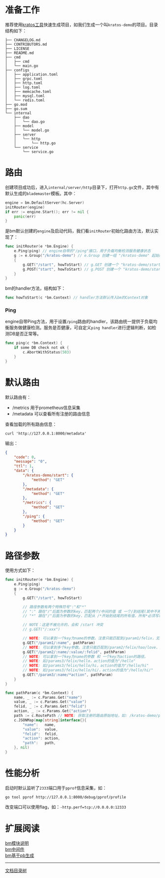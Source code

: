 # 准备工作

推荐使用[kratos工具](kratos-tool.md)快速生成项目，如我们生成一个叫`kratos-demo`的项目。目录结构如下：

```
├── CHANGELOG.md
├── CONTRIBUTORS.md
├── LICENSE
├── README.md
├── cmd
│   ├── cmd
│   └── main.go
├── configs
│   ├── application.toml
│   ├── grpc.toml
│   ├── http.toml
│   ├── log.toml
│   ├── memcache.toml
│   ├── mysql.toml
│   └── redis.toml
├── go.mod
├── go.sum
└── internal
    ├── dao
    │   └── dao.go
    ├── model
    │   └── model.go
    ├── server
    │   └── http
    │       └── http.go
    └── service
        └── service.go
```

# 路由

创建项目成功后，进入`internal/server/http`目录下，打开`http.go`文件，其中有默认生成的`blademaster`模板。其中：

```go
engine = bm.DefaultServer(hc.Server)
initRouter(engine)
if err := engine.Start(); err != nil {
    panic(err)
}
```

是bm默认创建的`engine`及启动代码，我们看`initRouter`初始化路由方法，默认实现了：

```go
func initRouter(e *bm.Engine) {
	e.Ping(ping) // engine自带的"/ping"接口，用于负载均衡检测服务健康状态
	g := e.Group("/kratos-demo") // e.Group 创建一组 "/kratos-demo" 起始的路由组
	{
		g.GET("/start", howToStart) // g.GET 创建一个 "kratos-demo/start" 的路由，使用GET方式请求，默认处理Handler为howToStart方法
		g.POST("start", howToStart) // g.POST 创建一个 "kratos-demo/start" 的路由，使用POST方式请求，默认处理Handler为howToStart方法
	}
}
```

bm的handler方法，结构如下：

```go
func howToStart(c *bm.Context) // handler方法默认传入bm的Context对象
```

### Ping

engine自带Ping方法，用于设置`/ping`路由的handler，该路由统一提供于负载均衡服务做健康检测。服务是否健康，可自定义`ping handler`进行逻辑判断，如检测DB是否正常等。

```go
func ping(c *bm.Context) {
    if some DB check not ok {
        c.AbortWithStatus(503)
    }
}
```

# 默认路由

默认路由有：

* /metrics 用于prometheus信息采集
* /metadata 可以查看所有注册的路由信息

查看加载的所有路由信息：

```shell
curl 'http://127.0.0.1:8000/metadata'
```

输出：

```json
{
    "code": 0,
    "message": "0",
    "ttl": 1,
    "data": {
        "/kratos-demo/start": {
            "method": "GET"
        },
        "/metadata": {
            "method": "GET"
        },
        "/metrics": {
            "method": "GET"
        },
        "/ping": {
            "method": "GET"
        }
    }
}
```

# 路径参数

使用方式如下：

```go
func initRouter(e *bm.Engine) {
	e.Ping(ping)
	g := e.Group("/kratos-demo")
	{
		g.GET("/start", howToStart)

		// 路径参数有两个特殊符号":"和"*"
		// ":" 跟在"/"后面为参数的key，匹配两个/中间的值 或 一个/到结尾(其中不再包含/)的值
		// "*" 跟在"/"后面为参数的key，匹配从 /*开始到结尾的所有值，所有*必须写在最后且无法多个

		// NOTE：这是不被允许的，会和 /start 冲突
		// g.GET("/:xxx")

		// NOTE: 可以拿到一个key为name的参数。注意只能匹配到/param1/felix，无法匹配/param1/felix/hao(该路径会404)
		g.GET("/param1/:name", pathParam)
		// NOTE: 可以拿到多个key参数。注意只能匹配到/param2/felix/hao/love，无法匹配/param2/felix或/param2/felix/hao
		g.GET("/param2/:name/:value/:felid", pathParam)
		// NOTE: 可以拿到一个key为name的参数 和 一个key为action的路径。
		// NOTE: 如/params3/felix/hello，action的值为"/hello"
		// NOTE: 如/params3/felix/hello/hi，action的值为"/hello/hi"
		// NOTE: 如/params3/felix/hello/hi/，action的值为"/hello/hi/"
		g.GET("/param3/:name/*action", pathParam)
	}
}

func pathParam(c *bm.Context) {
	name, _ := c.Params.Get("name")
	value, _ := c.Params.Get("value")
	felid, _ := c.Params.Get("felid")
	action, _ := c.Params.Get("action")
	path := c.RoutePath // NOTE: 获取注册的路由原始地址，如: /kratos-demo/param1/:name
	c.JSONMap(map[string]interface{}{
		"name":   name,
		"value":  value,
		"felid":  felid,
		"action": action,
		"path":   path,
	}, nil)
}
```

# 性能分析

启动时默认监听了`2333`端口用于`pprof`信息采集，如：

```shell
go tool pprof http://127.0.0.1:8000/debug/pprof/profile
```

改变端口可以使用flag，如：`-http.perf=tcp://0.0.0.0:12333`

# 扩展阅读

[bm模块说明](blademaster-mod.md)  
[bm中间件](blademaster-mid.md)  
[bm基于pb生成](blademaster-pb.md)  

-------------

[文档目录树](summary.md)
